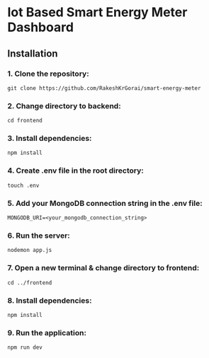 # Iot Based Smart Energy Meter Dashboard

## Installation
### 1. Clone the repository:
  ```
git clone https://github.com/RakeshKrGorai/smart-energy-meter
  ```
### 2. Change directory to backend:
  ```
cd frontend
  ```
### 3. Install dependencies:
  ```
npm install
  ```
### 4. Create .env file in the root directory:
  ```
touch .env
  ```
### 5. Add your MongoDB connection string in the .env file:
```
MONGODB_URI=<your_mongodb_connection_string>
```
### 6. Run the server:
  ```
nodemon app.js
  ```
### 7. Open a new terminal & change directory to frontend:
  ```
cd ../frontend
  ```
### 8. Install dependencies:
  ```
npm install
  ```
### 9. Run the application:
  ```
npm run dev
  ```
    
